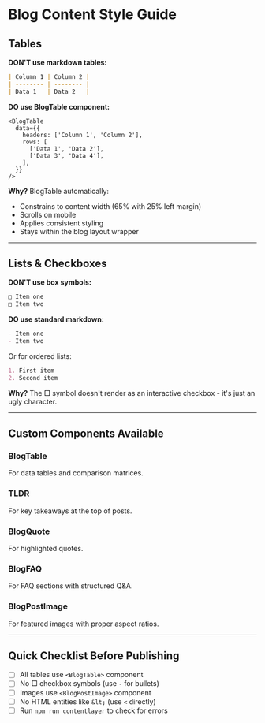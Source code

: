# Blog Content Style Guide

## Tables

**DON'T use markdown tables:**

```markdown
| Column 1 | Column 2 |
| -------- | -------- |
| Data 1   | Data 2   |
```

**DO use BlogTable component:**

```mdx
<BlogTable
  data={{
    headers: ['Column 1', 'Column 2'],
    rows: [
      ['Data 1', 'Data 2'],
      ['Data 3', 'Data 4'],
    ],
  }}
/>
```

**Why?** BlogTable automatically:

- Constrains to content width (65% with 25% left margin)
- Scrolls on mobile
- Applies consistent styling
- Stays within the blog layout wrapper

---

## Lists & Checkboxes

**DON'T use box symbols:**

```markdown
□ Item one
□ Item two
```

**DO use standard markdown:**

```markdown
- Item one
- Item two
```

Or for ordered lists:

```markdown
1. First item
2. Second item
```

**Why?** The □ symbol doesn't render as an interactive checkbox - it's just an ugly character.

---

## Custom Components Available

### BlogTable

For data tables and comparison matrices.

### TLDR

For key takeaways at the top of posts.

### BlogQuote

For highlighted quotes.

### BlogFAQ

For FAQ sections with structured Q&A.

### BlogPostImage

For featured images with proper aspect ratios.

---

## Quick Checklist Before Publishing

- [ ] All tables use `<BlogTable>` component
- [ ] No □ checkbox symbols (use `-` for bullets)
- [ ] Images use `<BlogPostImage>` component
- [ ] No HTML entities like `&lt;` (use `<` directly)
- [ ] Run `npm run contentlayer` to check for errors
